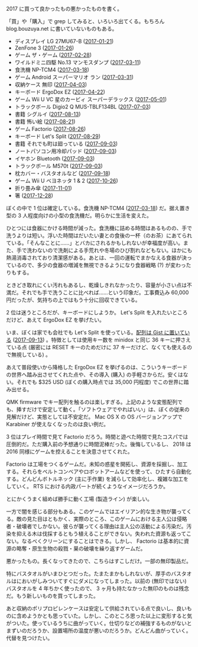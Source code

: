 2017 に買って良かったもの悪かったものを書く。

「買」や「購入」で grep してみると、いろいろ出てくる。もちろん blog.bouzuya.net に書いていないものもある。

- ディスプレイ LG 27MU67-B ([2017-01-21][])
- ZenFone 3 ([2017-01-26][])
- ゲーム ザ・ゲーム ([2017-02-28][])
- ワイルドミニ四駆 No.13 マンモスダンプ ([2017-03-11][])
- 食洗機 NP-TCM4 ([2017-03-18][])
- ゲーム Android スーパーマリオ ラン ([2017-03-31][])
- 収納ケース 無印 ([2017-04-03][])
- キーボード ErgoDox EZ ([2017-04-22][])
- ゲーム Wii U VC 星のカービィ スーパーデラックス ([2017-05-01][])
- トラックボール Digio2 Q MUS-TBLF134BL ([2017-07-03][])
- 書籍 シグルイ ([2017-08-13][])
- 書籍 怖い絵 ([2017-08-21][])
- ゲーム Factorio ([2017-08-26][])
- キーボード Let's Split ([2017-08-29][])
- 書籍 それでも町は廻っている ([2017-09-03][])
- ノートパソコン用冷却パッド ([2017-09-03][])
- イヤホン Bluetooth ([2017-09-03][])
- トラックボール M570t ([2017-09-03][])
- 枕カバー・バスタオルなど ([2017-09-18][])
- ゲーム Wii U ベヨネッタ 1 & 2 ([2017-10-26][])
- 折り畳み傘 ([2017-11-01][])
- 箸 ([2017-12-28][])

ぼくの中で 1 位は確定している。食洗機 NP-TCM4 ([2017-03-18][]) だ。据え置き型の 3 人程度向けの小型の食洗機だ。明らかに生活を変えた。

ひとつには食器にかける時間が減った。食洗機に詰める時間はあるものの、手で洗うよりは短い。浮いた時間はだいたい妻との食後の一杯（のお茶）にあてられている。「そんなことに……」とバカにされるかもしれないが幸福度が高い。また、手で洗わないので洗剤による手荒れや冬場のひび割れなどもない。ほかにも熱湯消毒されており清潔感がある。あとは、一回の運転でまかなえる食器が決っているので、多少の食器の増減を無視できるようになり食器戦略 (?) が変わったりもする。

ときどき取れにくい汚れもあるし、乾燥しきれなかったり、容量が小さい点は不満だ。それでも手で洗うことに比べれば……という印象だ。工事費込み 60,000 円だったが、気持ちの上ではもう十分に回収できている。

2 位は迷うところだが、キーボードにしようか。 Let's Split を入れたいところだけど、あえて ErgoDox EZ を挙げたい。

いま、ぼくは家でも会社でも Let's Split を使っている。[配列は Gist に置いている](https://gist.github.com/bouzuya/38cf85e55fb3a064e9efc49cfec8a6c4/830215203c9d48f3e13e999c9f32c57c76bfba64) ([2017-09-13][]) 。特徴としては使用キー数を minidox と同じ 36 キーに押さえている点 (厳密には RESET キーのためだけに 37 キーだけど、なくても使えるので無視している) 。

あえて普段使いから降格した ErgoDox EZ を挙げるのは、こういうキーボードの世界へ踏み出させてくれた点や、その導入 (購入) の手軽さからだ。安くはない。それでも $325 USD (ぼくの購入時点では 35,000 円程度) でこの世界に踏み出せる。

QMK firmware でキー配列を触るのは楽しすぎる。上記のような変態配列でも、挿すだけで安定して動く。「ソフトウェアでやればいい」は、ぼくの従来の見解だけど、実態としては不安定だ。 Mac OS X の OS バージョンアップで Karabiner が使えなくなったのは良い例だ。

3 位はプレイ時間で見て Factorio だろう。時間と遊べた時間で見たコスパでは圧倒的だ。ただ購入前の予想通りに時間泥棒だった。後悔しているし、 2018 は 2016 同様にゲームを控えることを決意させてくれた。

Factorio は工場をつくるゲームだ。未知の惑星を開拓し、資源を採掘し、加工する。それらをベルトコンベアやロボットアームなどを使って、ひたすら自動化する。どんどんボトルネック (主に手作業) を減らして効率化し、複雑な加工をしていく。 RTS における内政パートが続くようなイメージだろうか。

とにかくうまく組めば勝手に動く工場 (製造ライン) が楽しい。

一方で闇を感じる部分もある。このゲームではエイリアン的な生き物が襲ってくる。敵の見た目はともかく、実際のところ、このゲームにおける主人公は侵略者・破壊者でしかない。彼らが襲ってくる理由は主人公の活動による汚染だ。汚染を抑える木は伐採するともう植えることができない。失われた資源も返ってこない。なるべくクリーンにすることはできる。しかし、 Factorio は基本的に資源の略奪・原生生物の殺戮・巣の破壊を繰り返すゲームだ。

悪かったもの。長くなってきたので、こちらはすこしだけ。一部の無印製品だ。

特にバスタオルがいまひとつだった。たまたまかもしれないが、厚手のバスタオルはにおいがしみついてすぐにダメになってしまった。以前の (無印ではない) バスタオルを 4 年ちかく使ったので、 3 ヶ月も持たなかった無印のものは残念だ。もう新しいものを買ってしまった。

あと収納のポリプロピレンケースは安定して供給されている点で良いし、良いものに含めようかとも思っていた。しかし、このところ思った以上に変形すると気がついた。使っているうちに曲がっていく。仕切りなどの補強するものがないとまずいのだろうか、設置場所の温度が悪いのだろうか。どんどん曲がっていく。代替を見つけたい。

[2017-01-21]: https://blog.bouzuya.net/2017/01/21/
[2017-01-26]: https://blog.bouzuya.net/2017/01/26/
[2017-02-28]: https://blog.bouzuya.net/2017/02/28/
[2017-03-11]: https://blog.bouzuya.net/2017/03/11/
[2017-03-18]: https://blog.bouzuya.net/2017/03/18/
[2017-03-31]: https://blog.bouzuya.net/2017/03/31/
[2017-04-03]: https://blog.bouzuya.net/2017/04/03/
[2017-04-22]: https://blog.bouzuya.net/2017/04/22/
[2017-05-01]: https://blog.bouzuya.net/2017/05/01/
[2017-07-03]: https://blog.bouzuya.net/2017/07/03/
[2017-08-13]: https://blog.bouzuya.net/2017/08/13/
[2017-08-21]: https://blog.bouzuya.net/2017/08/21/
[2017-08-26]: https://blog.bouzuya.net/2017/08/26/
[2017-08-29]: https://blog.bouzuya.net/2017/08/29/
[2017-09-03]: https://blog.bouzuya.net/2017/09/03/
[2017-09-13]: https://blog.bouzuya.net/2017/09/13/
[2017-09-18]: https://blog.bouzuya.net/2017/09/18/
[2017-10-26]: https://blog.bouzuya.net/2017/10/26/
[2017-11-01]: https://blog.bouzuya.net/2017/11/01/
[2017-12-28]: https://blog.bouzuya.net/2017/12/28/
